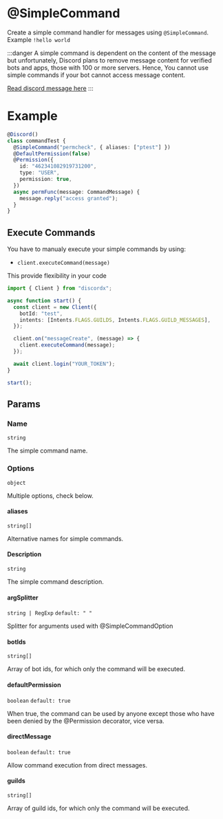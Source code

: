 # @SimpleCommand

Create a simple command handler for messages using `@SimpleCommand`. Example `!hello world`

:::danger
A simple command is dependent on the content of the message but unfortunately, Discord plans to remove message content for verified bots and apps, those with 100 or more servers. Hence, You cannot use simple commands if your bot cannot access message content.

[Read discord message here](https://support-dev.discord.com/hc/en-us/articles/4404772028055-Message-Content-Access-Deprecation-for-Verified-Bots)
:::

# Example

```ts
@Discord()
class commandTest {
  @SimpleCommand("permcheck", { aliases: ["ptest"] })
  @DefaultPermission(false)
  @Permission({
    id: "462341082919731200",
    type: "USER",
    permission: true,
  })
  async permFunc(message: CommandMessage) {
    message.reply("access granted");
  }
}
```

## Execute Commands

You have to manualy execute your simple commands by using:

- `client.executeCommand(message)`

This provide flexibility in your code

```ts
import { Client } from "discordx";

async function start() {
  const client = new Client({
    botId: "test",
    intents: [Intents.FLAGS.GUILDS, Intents.FLAGS.GUILD_MESSAGES],
  });

  client.on("messageCreate", (message) => {
    client.executeCommand(message);
  });

  await client.login("YOUR_TOKEN");
}

start();
```

## Params

### Name

`string`

The simple command name.

### Options

`object`

Multiple options, check below.

#### aliases

`string[]`

Alternative names for simple commands.

#### Description

`string`

The simple command description.

#### argSplitter

`string | RegExp` `default: " "`

Splitter for arguments used with @SimpleCommandOption

#### botIds

`string[]`

Array of bot ids, for which only the command will be executed.

#### defaultPermission

`boolean` `default: true`

When true, the command can be used by anyone except those who have been denied by the @Permission decorator, vice versa.

#### directMessage

`boolean` `default: true`

Allow command execution from direct messages.

#### guilds

`string[]`

Array of guild ids, for which only the command will be executed.
